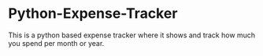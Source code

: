 # Python-Expense-Tracker

This is a python based expense tracker where it shows and track how much you spend per month or year.